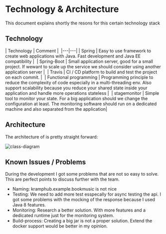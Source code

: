 # Technology & Architecture 

This document explains shortly the resons for this certain technology stack 

## Technology
 | Technology  | Comment | 
 |---|---|
 | Spring  |  Easy to use framework to create web applications with Java. Fast development and Java EE compatibility | 
 | Spring-Boot  |  Small application server, good for a small project. If wewant to scale up the service we should consider using another application server | 
 | Travis  |  CI / CD platform to build and test the project on each commit. | 
 | Functional programming  |  Programming principle to reduce the complexity of code especially in  a multi-threading env. Also support scalability because you reduce your shared state inside your application and handle more operations stateless | 
 | stagemonitor  |  Simple tool to monitor your state. For a big application should we change the configuration at least. The monitoring software should run on a dedicated machine and also separated from the application| 
 
 
 ## Architecture 
 
 The architecture of is pretty straight forward: 
 
 ![class-diagram](./class-diagram.svg)
 
 
## Known Issues / Problems

During the development I got some problems that are not so easy to solve. 
This are perfect points to discuss further with the team. 

* Naming: kramphub.example.bookmusic is not nice
* Testing: We need to add more test esspecally for async testing the api. I got some problems with the mocking of the response because I used Java 8 features. 
* Monitoring: Research a better solution. With more features and a dedicated runtime just for the monitoring system. 
* Build-process: Creating a big jar is not a proper solution. Extend the docker support would be better in my opinion. 

 